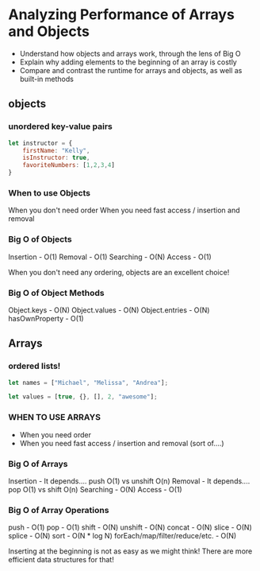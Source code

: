 # Analyzing Performance of Arrays and Objects

* Understand how objects and arrays work, through the lens of Big O
* Explain why adding elements to the beginning of an array is costly
* Compare and contrast the runtime for arrays and objects, as well as built-in methods

## objects

### unordered key-value pairs

```javascript
let instructor = {
    firstName: "Kelly",
    isInstructor: true,
    favoriteNumbers: [1,2,3,4]
}
```

### When to use Objects
When you don't need order
When you need fast access / insertion and removal

### Big O of Objects
Insertion -   O(1)
Removal -   O(1)
Searching -   O(N)
Access -   O(1)

When you don't need any ordering, objects are an excellent choice!

### Big O of Object Methods
Object.keys -   O(N)
Object.values -   O(N)
Object.entries -   O(N)
hasOwnProperty -   O(1)

## Arrays

### ordered lists!

```javascript
let names = ["Michael", "Melissa", "Andrea"];

let values = [true, {}, [], 2, "awesome"];
```

### WHEN TO USE ARRAYS
* When you need order
* When you need fast access / insertion and removal (sort of....)

### Big O of Arrays
Insertion -   It depends.... push O(1) vs unshift O(n)
Removal -   It depends.... pop O(1) vs shift O(n)
Searching -  O(N)
Access -   O(1)

### Big O of Array Operations
push - O(1)
pop - O(1)
shift - O(N)
unshift - O(N)
concat - O(N)
slice - O(N)
splice - O(N)
sort - O(N * log N)
forEach/map/filter/reduce/etc. - O(N)

Inserting at the beginning is not as easy as we might think! There are more efficient data structures for that!